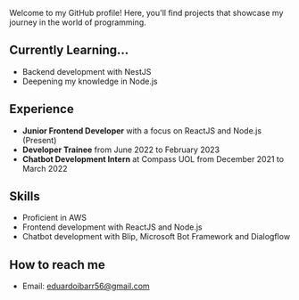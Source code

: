 Welcome to my GitHub profile! Here, you'll find projects that showcase my journey in the world of programming.

## Currently Learning...

- Backend development with NestJS
- Deepening my knowledge in Node.js

## Experience

- **Junior Frontend Developer** with a focus on ReactJS and Node.js (Present)
- **Developer Trainee** from June 2022 to February 2023
- **Chatbot Development Intern** at Compass UOL from December 2021 to March 2022

## Skills

- Proficient in AWS
- Frontend development with ReactJS and Node.js
- Chatbot development with Blip, Microsoft Bot Framework and Dialogflow

## How to reach me

- Email: eduardoibarr56@gmail.com

